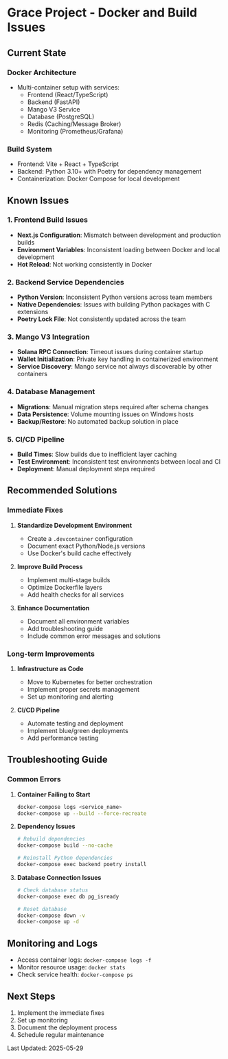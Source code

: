 # Grace Project - Docker and Build Issues

## Current State

### Docker Architecture
- Multi-container setup with services:
  - Frontend (React/TypeScript)
  - Backend (FastAPI)
  - Mango V3 Service
  - Database (PostgreSQL)
  - Redis (Caching/Message Broker)
  - Monitoring (Prometheus/Grafana)

### Build System
- Frontend: Vite + React + TypeScript
- Backend: Python 3.10+ with Poetry for dependency management
- Containerization: Docker Compose for local development

## Known Issues

### 1. Frontend Build Issues
- **Next.js Configuration**: Mismatch between development and production builds
- **Environment Variables**: Inconsistent loading between Docker and local development
- **Hot Reload**: Not working consistently in Docker

### 2. Backend Service Dependencies
- **Python Version**: Inconsistent Python versions across team members
- **Native Dependencies**: Issues with building Python packages with C extensions
- **Poetry Lock File**: Not consistently updated across the team

### 3. Mango V3 Integration
- **Solana RPC Connection**: Timeout issues during container startup
- **Wallet Initialization**: Private key handling in containerized environment
- **Service Discovery**: Mango service not always discoverable by other containers

### 4. Database Management
- **Migrations**: Manual migration steps required after schema changes
- **Data Persistence**: Volume mounting issues on Windows hosts
- **Backup/Restore**: No automated backup solution in place

### 5. CI/CD Pipeline
- **Build Times**: Slow builds due to inefficient layer caching
- **Test Environment**: Inconsistent test environments between local and CI
- **Deployment**: Manual deployment steps required

## Recommended Solutions

### Immediate Fixes
1. **Standardize Development Environment**
   - Create a `.devcontainer` configuration
   - Document exact Python/Node.js versions
   - Use Docker's build cache effectively

2. **Improve Build Process**
   - Implement multi-stage builds
   - Optimize Dockerfile layers
   - Add health checks for all services

3. **Enhance Documentation**
   - Document all environment variables
   - Add troubleshooting guide
   - Include common error messages and solutions

### Long-term Improvements
1. **Infrastructure as Code**
   - Move to Kubernetes for better orchestration
   - Implement proper secrets management
   - Set up monitoring and alerting

2. **CI/CD Pipeline**
   - Automate testing and deployment
   - Implement blue/green deployments
   - Add performance testing

## Troubleshooting Guide

### Common Errors
1. **Container Failing to Start**
   ```bash
   docker-compose logs <service_name>
   docker-compose up --build --force-recreate
   ```

2. **Dependency Issues**
   ```bash
   # Rebuild dependencies
   docker-compose build --no-cache
   
   # Reinstall Python dependencies
   docker-compose exec backend poetry install
   ```

3. **Database Connection Issues**
   ```bash
   # Check database status
   docker-compose exec db pg_isready
   
   # Reset database
   docker-compose down -v
   docker-compose up -d
   ```

## Monitoring and Logs
- Access container logs: `docker-compose logs -f`
- Monitor resource usage: `docker stats`
- Check service health: `docker-compose ps`

## Next Steps
1. Implement the immediate fixes
2. Set up monitoring
3. Document the deployment process
4. Schedule regular maintenance

Last Updated: 2025-05-29
